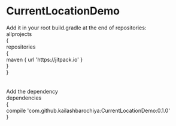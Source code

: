 # CurrentLocationDemo

<p>Add it in your root build.gradle at the end of repositories:<br />allprojects <br />{<br /> repositories<br /> {<br /> maven { url 'https://jitpack.io' }<br /> }<br /> }<br /> <br /> <br /> Add the dependency<br /> dependencies<br /> {<br /> compile 'com.github.kailashbarochiya:CurrentLocationDemo:0.1.0'<br /> }</p>
  
